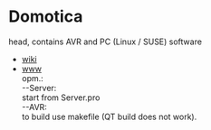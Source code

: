 # Domotica
head, contains AVR and PC  (Linux / SUSE) software  
*  [wiki](https://github.com/De-Backer/Domotica/wiki)  
*  [www](http://de-backer.github.io/Domotica)  
opm.:  
--Server:  
  start from Server.pro  
--AVR:  
  to build use makefile (QT build does not work).  

